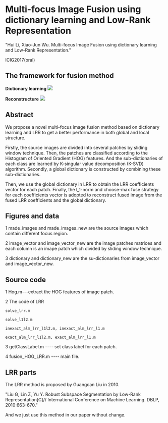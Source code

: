 # Multi-focus Image Fusion using dictionary learning and Low-Rank Representation

"Hui Li, Xiao-Jun Wu. Multi-focus Image Fusion using dictionary learning and Low-Rank Representation."

ICIG2017(oral)

## The framework for fusion method
<b>Dictionary learning</b>
![](https://github.com/exceptionLi/imagefusion_dllrr/blob/master/framework/dictionary_learning.png)

<b>Reconstructure</b>
![](https://github.com/exceptionLi/imagefusion_dllrr/blob/master/framework/reconstructure.png)


## Abstract
We propose a novel multi-focus image fusion method based on dictionary learning and LRR to get a better performance in both global and local structure. 

Firstly, the source images are divided into several patches by sliding window technique. Then, the patches are classified according to the Histogram of Oriented Gradient (HOG) features. And the sub-dictionaries of each class are learned by K-singular value decomposition (K-SVD) algorithm. Secondly, a global dictionary is constructed by combining these sub-dictionaries. 

Then, we use the global dictionary in LRR to obtain the LRR coefficients vector for each patch. Finally, the l_1-norm and choose-max fuse strategy for each coefficients vector is adopted to reconstruct fused image from the fused LRR coefficients and the global dictionary. 


## Figures and data
1 made_images and made_images_new are the source images which contain different focus region.

2 image_vector and image_vector_new are the image patches matrices and each column is an imape patch which divided by sliding window technique.

3 dictionary and dictionary_new are the su-dictionaries from image_vector and image_vector_new.


## Source code
1 Hog.m---extract the HOG features of image patch.

2 The code of LRR

	solve_lrr.m

	solve_l1l2.m

	inexact_alm_lrr_l1l2.m, inexact_alm_lrr_l1.m

	exact_alm_lrr_l1l2.m, exact_alm_lrr_l1.m
	

3 getClassLabel.m ---- set class label for each patch.

4 fusion_HOG_LRR.m ---- main file.

## LRR parts
The LRR method is proposed by Guangcan Liu in 2010.

"Liu G, Lin Z, Yu Y. Robust Subspace Segmentation by Low-Rank Representation[C]// International Conference on Machine Learning. DBLP, 2010:663-670."

And we just use this method in our paper without change.

